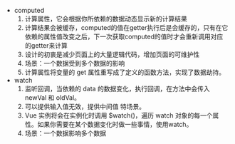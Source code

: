 - computed
    1. 计算属性，它会根据你所依赖的数据动态显示新的计算结果
    2. 计算结果会被缓存，computed的值在getter执行后是会缓存的，只有在它依赖的属性值改变之后，下一次获取computed的值时才会重新调用对应的getter来计算
    3. 设计的初衷是减少页面上的大量逻辑代码，增加页面的可维护性
    4. 场景：一个数据受到多个数据的影响
    5. 计算属性将变量的 get 属性重写成了定义的函数方法，实现了数据劫持。
- watch
    1. 监听回调，当依赖的 data 的数据变化，执行回调，在方法中会传入 newVal 和 oldVal。
    2. 可以提供输入值无效，提供中间值 特场景。
    3. Vue 实例将会在实例化时调用 $watch()，遍历 watch 对象的每一个属性。如果你需要在某个数据变化时做一些事情，使用watch。
    4. 场景：一个数据影响多个数据

